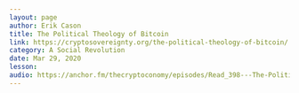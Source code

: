 ```yaml
---
layout: page
author: Erik Cason
title: The Political Theology of Bitcoin
link: https://cryptosovereignty.org/the-political-theology-of-bitcoin/
category: A Social Revolution
date: Mar 29, 2020
lesson: 
audio: https://anchor.fm/thecryptoconomy/episodes/Read_398---The-Political-Theology-of-Bitcoin-Erik-Cason-eemvs1/a-a2atkur
---
```


